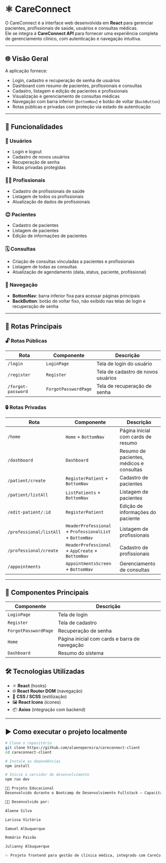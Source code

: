 # ﻿⚛️ CareConnect 

O CareConnect  é a interface web desenvolvida em **React** para gerenciar pacientes, profissionais de saúde, usuários e consultas médicas.  
Ele se integra à **CareConnect API** para fornecer uma experiência completa de gerenciamento clínico, com autenticação e navegação intuitiva.

---

## 🌐 Visão Geral

A aplicação fornece:

- Login, cadastro e recuperação de senha de usuários  
- Dashboard com resumo de pacientes, profissionais e consultas  
- Cadastro, listagem e edição de pacientes e profissionais  
- Visualização e gerenciamento de consultas médicas  
- Navegação com barra inferior (`BottomNav`) e botão de voltar (`BackButton`)  
- Rotas públicas e privadas com proteção via estado de autenticação  

---

## 🚀 Funcionalidades

### 👤 Usuários

- Login e logout  
- Cadastro de novos usuários  
- Recuperação de senha  
- Rotas privadas protegidas  

### 🧑‍⚕️ Profissionais

- Cadastro de profissionais de saúde  
- Listagem de todos os profissionais  
- Atualização de dados de profissionais  

### 😊 Pacientes

- Cadastro de pacientes  
- Listagem de pacientes  
- Edição de informações de pacientes  

### 🗓️ Consultas

- Criação de consultas vinculadas a pacientes e profissionais  
- Listagem de todas as consultas  
- Atualização de agendamento (data, status, paciente, profissional)  

### 🧭 Navegação

- **BottomNav**: barra inferior fixa para acessar páginas principais  
- **BackButton**: botão de voltar fixo, não exibido nas telas de login e recuperação de senha  

---

## 🔗 Rotas Principais

### 🔓 Rotas Públicas

| Rota | Componente | Descrição |
|------|------------|-----------|
| `/login` | `LoginPage` | Tela de login do usuário |
| `/register` | `Register` | Tela de cadastro de novos usuários |
| `/forgot-password` | `ForgotPasswordPage` | Tela de recuperação de senha |

### 🔒 Rotas Privadas

| Rota | Componente | Descrição |
|------|------------|-----------|
| `/home` | `Home` + `BottomNav` | Página inicial com cards de resumo |
| `/dashboard` | `Dashboard` | Resumo de pacientes, médicos e consultas |
| `/patient/create` | `RegisterPatient` + `BottomNav` | Cadastro de pacientes |
| `/patient/listAll` | `ListPatients` + `BottomNav` | Listagem de pacientes |
| `/edit-patient/:id` | `RegisterPatient` | Edição de informações do paciente |
| `/professional/listAll` | `HeaderProfessional` + `ProfessionalList` + `BottomNav` | Listagem de profissionais |
| `/professional/create` | `HeaderProfessional` + `AppCreate` + `BottomNav` | Cadastro de profissionais |
| `/appointments` | `AppointmentsScreen` + `BottomNav` | Gerenciamento de consultas |

---

## 📌 Componentes Principais

| Componente | Descrição |
|------------|-----------|
| `LoginPage` | Tela de login |
| `Register` | Tela de cadastro |
| `ForgotPasswordPage` | Recuperação de senha |
| `Home` | Página inicial com cards e barra de navegação |
| `Dashboard` | Resumo do sistema


## 🛠 Tecnologias Utilizadas

- ⚛️ **React** (hooks)  
- 🌐 **React Router DOM** (navegação)  
- 🎨 **CSS / SCSS** (estilização)  
- 🖼 **React Icons** (ícones)  
- 📦 **Axios** (integração com backend)

---

## ▶️ Como executar o projeto localmente

```bash
# Clone o repositório
git clone https://github.com/alaenepereira/careconnect-client
cd careconnect-client

# Instale as dependências
npm install

# Inicie o servidor de desenvolvimento
npm run dev

👨‍🏫 Projeto Educacional
Desenvolvido durante o Bootcamp de Desenvolvimento Fullstack – Capacita Brasil.

👩‍💻 Desenvolvido por:

Alaene Silva

Larissa Victória

Samuel Albuquerque

Romário Paixão

Julianny Albuquerque

✨ Projeto frontend para gestão de clínica médica, integrado com CareConnect API.
